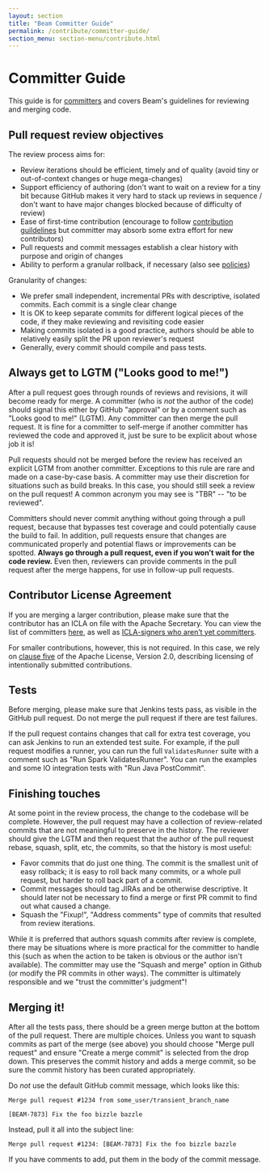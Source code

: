 ```yaml
---
layout: section
title: "Beam Committer Guide"
permalink: /contribute/committer-guide/
section_menu: section-menu/contribute.html
---
```

<!--
Licensed under the Apache License, Version 2.0 (the "License");
you may not use this file except in compliance with the License.
You may obtain a copy of the License at

http://www.apache.org/licenses/LICENSE-2.0

Unless required by applicable law or agreed to in writing, software
distributed under the License is distributed on an "AS IS" BASIS,
WITHOUT WARRANTIES OR CONDITIONS OF ANY KIND, either express or implied.
See the License for the specific language governing permissions and
limitations under the License.
-->

# Committer Guide

This guide is for
[committers](https://www.apache.org/foundation/how-it-works.html#committers)
and covers Beam's guidelines for reviewing and merging code.

## Pull request review objectives

The review process aims for:

* Review iterations should be efficient, timely and of quality (avoid tiny or out-of-context changes or huge mega-changes)
* Support efficiency of authoring (don't want to wait on a review for a tiny bit because GitHub makes it very hard to stack up reviews in sequence / don't want to have major changes blocked because of difficulty of review)
* Ease of first-time contribution (encourage to follow [contribution guildelines](/contribute/#contributing-code)
  but committer may absorb some extra effort for new contributors)
* Pull requests and commit messages establish a clear history with purpose and origin of changes
* Ability to perform a granular rollback, if necessary (also see [policies](/contribute/postcommits-policies/))

Granularity of changes:

* We prefer small independent, incremental PRs with descriptive, isolated commits. Each commit is a single clear change
* It is OK to keep separate commits for different logical pieces of the code, if they make reviewing and revisiting code easier
* Making commits isolated is a good practice, authors should be able to relatively easily split the PR upon reviewer's request
* Generally, every commit should compile and pass tests.

## Always get to LGTM ("Looks good to me!")

After a pull request goes through rounds of reviews and revisions, it will
become ready for merge. A committer (who is _not_ the author of the code)
should signal this either by GitHub "approval" or by a comment such as "Looks
good to me!" (LGTM). Any committer can then merge the pull request. It is fine
for a committer to self-merge if another committer has reviewed the code and
approved it, just be sure to be explicit about whose job it is!

Pull requests should not be merged before the review has received an explicit
LGTM from another committer. Exceptions to this rule are rare and made on a
case-by-case basis. A committer may use their discretion for situations such as
build breaks. In this case, you should still seek a review on the pull request!
A common acronym you may see is "TBR" -- "to be reviewed".

Committers should never commit anything without going through a pull request,
because that bypasses test coverage and could potentially cause the build to
fail. In addition, pull requests ensure that changes are communicated properly
and potential flaws or improvements can be spotted.  **Always go through a pull
request, even if you won’t wait for the code review.** Even then, reviewers
can provide comments in the pull request after the merge happens, for use
in follow-up pull requests.

## Contributor License Agreement

If you are merging a larger contribution, please make sure that the contributor
has an ICLA on file with the Apache Secretary. You can view the list of
committers [here](http://home.apache.org/phonebook.html?unix=committers), as
well as [ICLA-signers who aren’t yet
committers](http://home.apache.org/unlistedclas.html).

For smaller contributions, however, this is not required. In this case, we rely
on [clause five](http://www.apache.org/licenses/LICENSE-2.0#contributions) of
the Apache License, Version 2.0, describing licensing of intentionally
submitted contributions.

## Tests

Before merging, please make sure that Jenkins tests pass, as visible in the
GitHub pull request. Do not merge the pull request if there are test failures.

If the pull request contains changes that call for extra test coverage, you can
ask Jenkins to run an extended test suite. For example, if the pull request
modifies a runner, you can run the full `ValidatesRunner` suite with a comment
such as "Run Spark ValidatesRunner". You can run the examples and some IO
integration tests with "Run Java PostCommit".

## Finishing touches

At some point in the review process, the change to the codebase will be 
complete. However, the pull request may have a collection of review-related
commits that are not meaningful to preserve in the history. The reviewer should
give the LGTM and then request that the author of the pull request rebase,
squash, split, etc, the commits, so that the history is most useful:
* Favor commits that do just one thing. The commit is the smallest unit of easy
rollback; it is easy to roll back many commits, or a whole pull request, but
harder to roll back part of a commit.
* Commit messages should tag JIRAs and be otherwise descriptive.
It should later not be necessary to find a merge or first PR commit to find out what caused a change.
* Squash the "Fixup!", "Address comments" type of commits that resulted from review iterations.

While it is preferred that authors squash commits after review is complete,
there may be situations where is more practical for the committer to handle this
(such as when the action to be taken is obvious or the author isn't available).
The committer may use the "Squash and merge" option in Github (or modify the PR commits in other ways).
The committer is ultimately responsible and we "trust the committer's judgment"!

## Merging it!

After all the tests pass, there should be a green merge button at the bottom of
the pull request. There are multiple choices. Unless you want to squash commits
as part of the merge (see above) you should choose "Merge pull
request" and ensure "Create a merge commit" is selected from the drop down.
This preserves the commit history and adds a merge
commit, so be sure the commit history has been curated appropriately.

Do _not_ use the default GitHub commit message, which looks like this:

    Merge pull request #1234 from some_user/transient_branch_name

    [BEAM-7873] Fix the foo bizzle bazzle

Instead, pull it all into the subject line:

    Merge pull request #1234: [BEAM-7873] Fix the foo bizzle bazzle

If you have comments to add, put them in the body of the commit message.
